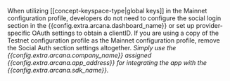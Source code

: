 When utilizing [[concept-keyspace-type|global keys]] in the Mainnet configuration profile, developers do not need to configure the social login section in the {{config.extra.arcana.dashboard_name}} or set up provider-specific OAuth settings to obtain a clientID. If you are using a copy of the Testnet configuration profile as the Mainnet configuration profile, remove the Social Auth section settings altogether. *Simply use the {{config.extra.arcana.company_name}} assigned {{config.extra.arcana.app_address}} for integrating the app with the {{config.extra.arcana.sdk_name}}.*